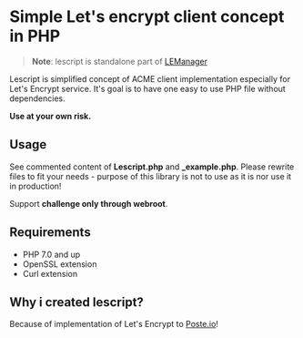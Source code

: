 # Simple Let's encrypt client concept in PHP

> **Note**: lescript is standalone part of [LEManager](https://github.com/analogic/lemanager)

Lescript is simplified concept of ACME client implementation especially for Let's Encrypt service. It's goal is to have one 
easy to use PHP file without dependencies. 

**Use at your own risk.**

## Usage

See commented content of **Lescript.php** and **_example.php**. Please rewrite files to fit your needs - purpose of this library is not to use as it is nor use it in production!

Support **challenge only through webroot**.

## Requirements

- PHP 7.0 and up
- OpenSSL extension
- Curl extension

## Why i created lescript?

Because of implementation of Let's Encrypt to [Poste.io](https://poste.io)!
